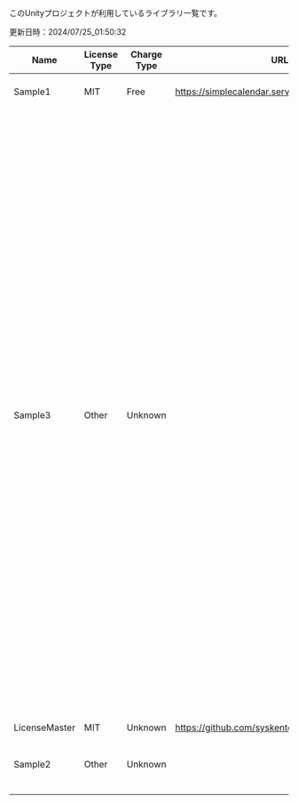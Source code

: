 このUnityプロジェクトが利用しているライブラリ一覧です。


更新日時：2024/07/25_01:50:32

| Name  | License Type | Charge Type | URL1 | URL2 | Memo1 | Use Lib | Add Date |
| -------------  | ------------- | ------------- | ------------- | ------------- | ------------- | ------------- | ------------- |
| Sample1 | MIT | Free | https://simplecalendar.service.sysken.tokyo/ |  |  | LicenseMaster ( https://github.com/syskentokyo/unitylicensemaster ) <br> | 2023/04/17_00:27:16 |
| Sample3 | Other | Unknown |  |  | MemoサンプルサンプルMemoサンプルサンプルMemoサンプルサンプルMemoサンプルサンプルMemoサンプルサンプルMemoサンプルサンプル<br><br><br><br>MemoサンプルサンプルMemoサンプルサンプルMemoサンプルサンプルMemoサンプルサンプル<br><br>Memoサンプルサンプル | LicenseMaster ( https://github.com/syskentokyo/unitylicensemaster ) <br>Sample1 ( https://simplecalendar.service.sysken.tokyo/ ) <br> | 2023/04/17_00:27:16 |
| LicenseMaster | MIT | Unknown | https://github.com/syskentokyo/unitylicensemaster |  |  |  | 2023/04/14_01:32:26 |
| Sample2 | Other | Unknown |  |  |  | Sample1 ( https://simplecalendar.service.sysken.tokyo/ ) <br>LicenseMaster ( https://github.com/syskentokyo/unitylicensemaster ) <br> | 2023/04/17_00:27:16 |
